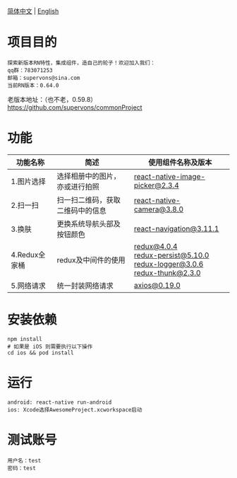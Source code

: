 [简体中文](./README.md) | [English](./README_EN.md)

# 项目目的

    探索新版本RN特性，集成组件，造自己的轮子！欢迎加入我们：
    qq群：783071253
    邮箱：supervons@sina.com
    当前RN版本：0.64.0

老版本地址：（也不老，0.59.8）https://github.com/supervons/commonProject

# 功能

| 功能名称      | 简述                             | 使用组件名称及版本                                           |
| ------------- | -------------------------------- | ------------------------------------------------------------ |
| 1.图片选择    | 选择相册中的图片，亦或进行拍照   | react-native-image-picker@2.3.4                              |
| 2.扫一扫      | 扫一扫二维码，获取二维码中的信息 | react-native-camera@3.8.0                                    |
| 3.换肤        | 更换系统导航头部及按钮颜色       | react-navigation@3.11.1                                      |
| 4.Redux全家桶 | redux及中间件的使用              | redux@4.0.4<br />redux-persist@5.10.0<br />redux-logger@3.0.6<br />redux-thunk@2.3.0 |
| 5.网络请求    | 统一封装网络请求                 | axios@0.19.0                                                 |


# 安装依赖

    npm install
    # 如果是 iOS 则需要执行以下操作
    cd ios && pod install 

# 运行

    android: react-native run-android
    ios: Xcode选择AwesomeProject.xcworkspace启动

# 测试账号

    用户名：test
    密码：test
